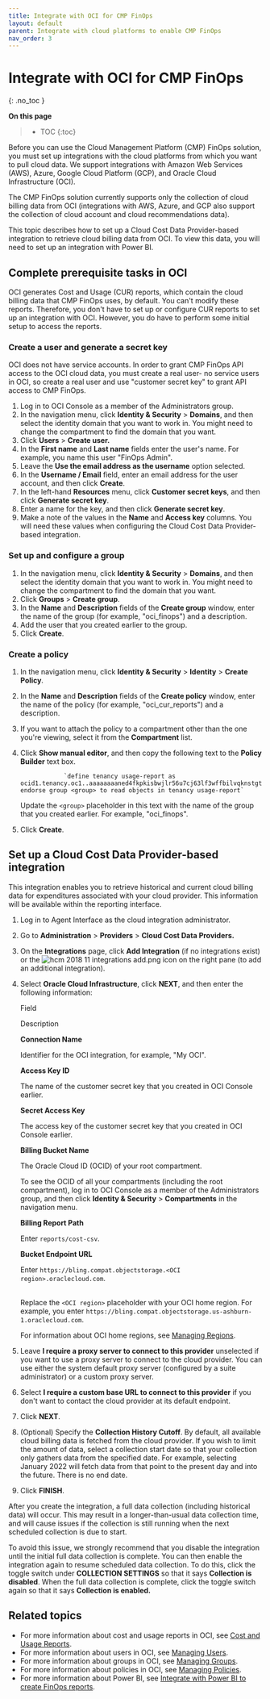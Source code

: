 ```yaml
---
title: Integrate with OCI for CMP FinOps
layout: default
parent: Integrate with cloud platforms to enable CMP FinOps
nav_order: 3
---
```


# Integrate with OCI for CMP FinOps
{: .no_toc }

**On this page**

> - TOC
> {:toc}

Before you can use the Cloud Management Platform (CMP) FinOps solution, you must set up integrations with the cloud platforms from which you want to pull cloud data. We support integrations with Amazon Web Services (AWS), Azure, Google Cloud Platform (GCP), and Oracle Cloud Infrastructure (OCI).

The CMP FinOps solution currently supports only the collection of cloud billing data from OCI (integrations with AWS, Azure, and GCP also support the collection of cloud account and cloud recommendations data).

This topic describes how to set up a Cloud Cost Data Provider-based integration to retrieve cloud billing data from OCI. To view this data, you will need to set up an integration with Power BI.

## Complete prerequisite tasks in OCI 

OCI generates Cost and Usage (CUR) reports, which contain the cloud billing data that CMP FinOps uses, by default. You can't modify these reports. Therefore, you don't have to set up or configure CUR reports to set up an integration with OCI. However, you do have to perform some initial setup to access the reports.

### Create a user and generate a secret key

OCI does not have service accounts. In order to grant CMP FinOps API access to the OCI cloud data, you must create a real user- no service users in OCI, so create a real user and use "customer secret key" to grant API access to CMP FinOps.

1.  Log in to OCI Console as a member of the Administrators group.
2.  In the navigation menu, click **Identity & Security** > **Domains**, and then select the identity domain that you want to work in. You might need to change the compartment to find the domain that you want.
3.  Click **Users** > **Create user.**
4.  In the **First name** and **Last name** fields enter the user's name. For example, you name this user "FinOps Admin".
5.  Leave the **Use the email address as the username** option selected.
6.  In the **Username / Email** field, enter an email address for the user account, and then click **Create**.
7.  In the left-hand **Resources** menu, click **Customer secret keys**, and then click **Generate secret key**.
8.  Enter a name for the key, and then click **Generate secret key**.
9.  Make a note of the values in the **Name** and **Access key** columns. You will need these values when configuring the Cloud Cost Data Provider-based integration.

### Set up and configure a group

1.  In the navigation menu, click **Identity & Security** > **Domains**, and then select the identity domain that you want to work in. You might need to change the compartment to find the domain that you want.
2.  Click **Groups** > **Create group**.
3.  In the **Name** and **Description** fields of the **Create group** window, enter the name of the group (for example, "oci\_finops") and a description.
4.  Add the user that you created earlier to the group.
5.  Click **Create**.

### Create a policy

1.  In the navigation menu, click **Identity & Security** > **Identity** \> **Create Policy**.
2.  In the **Name** and **Description** fields of the **Create policy** window, enter the name of the policy (for example, "oci\_cur\_reports") and a description.
3.  If you want to attach the policy to a compartment other than the one you're viewing, select it from the **Compartment** list. 
4.  Click **Show manual editor**, and then copy the following text to the **Policy Builder** text box.
    
    				`define tenancy usage-report as ocid1.tenancy.oc1..aaaaaaaaned4fkpkisbwjlr56u7cj63lf3wffbilvqknstgtvzub7vhqkggq endorse group <group> to read objects in tenancy usage-report`
    			
    
    Update the `<group>` placeholder in this text with the name of the group that you created earlier. For example, "oci\_finops".
5.  Click **Create**.

Set up a Cloud Cost Data Provider-based integration 
----------------------------------------------------

This integration enables you to retrieve historical and current cloud billing data for expenditures associated with your cloud provider. This information will be available within the reporting interface.

1.  Log in to Agent Interface as the cloud integration administrator.
2.  Go to **Administration** \> **Providers** \> **Cloud Cost Data Providers.**
3.  On the **Integrations** page, click **Add Integration** (if no integrations exist) or the ![hcm 2018 11 integrations add.png](/mediawiki/images/7/7a/hcm_2018_11_integrations_add.png) icon on the right pane (to add an additional integration).
4.  Select **Oracle Cloud Infrastructure**, click **NEXT**, and then enter the following information:
    
    Field
    
    Description
    
    **Connection Name**
    
    Identifier for the OCI integration, for example, "My OCI".
    
    **Access Key ID**
    
    The name of the customer secret key that you created in OCI Console earlier.
    
    **Secret Access Key**
    
    The access key of the customer secret key that you created in OCI Console earlier.
    
    **Billing Bucket Name**
    
    The Oracle Cloud ID (OCID) of your root compartment.  
      
    To see the OCID of all your compartments (including the root compartment), log in to OCI Console as a member of the Administrators group, and then click **Identity & Security** > **Compartments** in the navigation menu.
    
    **Billing Report Path**
    
    Enter `reports/cost-csv`.
    
    **Bucket Endpoint URL**
    
    Enter `https://bling.compat.objectstorage.<OCI region>.oraclecloud.com`.  
     
    
    Replace the `<OCI region>` placeholder with your OCI home region. For example, you enter `https://bling.compat.objectstorage.us-ashburn-1.oraclecloud.com`.  
      
    For information about OCI home regions, see [Managing Regions](https://docs.oracle.com/en-us/iaas/Content/Identity/Tasks/managingregions.htm#The "Managing Regions").
    
5.  Leave **I require a proxy server to connect to this provider** unselected if you want to use a proxy server to connect to the cloud provider. You can use either the system default proxy server (configured by a suite administrator) or a custom proxy server.
6.  Select **I require a custom base URL to connect to this provider** if you don't want to contact the cloud provider at its default endpoint.
7.  Click **NEXT**.
8.  (Optional) Specify the **Collection History Cutoff**. By default, all available cloud billing data is fetched from the cloud provider. If you wish to limit the amount of data, select a collection start date so that your collection only gathers data from the specified date. For example, selecting January 2022 will fetch data from that point to the present day and into the future. There is no end date.
9.  Click **FINISH**.

After you create the integration, a full data collection (including historical data) will occur. This may result in a longer-than-usual data collection time, and will cause issues if the collection is still running when the next scheduled collection is due to start.  
  
To avoid this issue, we strongly recommend that you disable the integration until the initial full data collection is complete. You can then enable the integration again to resume scheduled data collection. To do this, click the toggle switch under **COLLECTION SETTINGS** so that it says **Collection is disabled**. When the full data collection is complete, click the toggle switch again so that it says **Collection is enabled.**

Related topics
--------------

*   For more information about cost and usage reports in OCI, see [Cost and Usage Reports](https://docs.oracle.com/en-us/iaas/Content/Billing/Concepts/costusagereportsoverview.htm "Cost and Usage Reports").
*   For more information about users in OCI, see [Managing Users](https://docs.oracle.com/en-us/iaas/Content/Identity/users/about-managing-users.htm "Managing Users").
*   For more information about groups in OCI, see [Managing Groups](https://docs.oracle.com/en-us/iaas/Content/Identity/groups/managinggroups.htm "Managing Groups").
*   For more information about policies in OCI, see [Managing Policies](https://docs.oracle.com/en-us/iaas/Content/Identity/policymgmt/managingpolicies_topic-tasks.htm "Managing Policies").
*   For more information about Power BI, see [Integrate with Power BI to create FinOps reports](/doc/SMAX/Main/BYOBI "Integrate with Power BI to create FinOps reports").